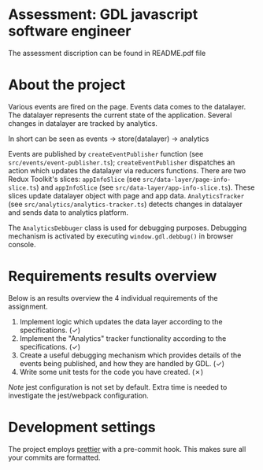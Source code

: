 # Assessment: GDL javascript software engineer

The assessment discription can be found in README.pdf file

# About the project

Various events are fired on the page. Events data comes to the datalayer. The datalayer represents the current state of the application. Several changes in datalayer are tracked by analytics.

In short can be seen as
events -> store(datalayer) -> analytics

Events are published by `createEventPublisher` function (see `src/events/event-publisher.ts`);
`createEventPublisher` dispatches an action which updates the datalayer via reducers functions. There are two Redux Toolkit's slices: `appInfoSlice` (see `src/data-layer/page-info-slice.ts`) and `appInfoSlice` (see `src/data-layer/app-info-slice.ts`). These slices update datalayer object with page and app data. `AnalyticsTracker` (see `src/analytics/analytics-tracker.ts`) detects changes in datalayer and sends data to analytics platform.

The `AnalyticsDebbuger` class is used for debugging purposes. Debugging mechanism is activated by executing `window.gdl.debbug()` in browser console.

# Requirements results overview

Below is an results overview the 4 individual requirements of the assignment.

1. Implement logic which updates the data layer according to the specifications. (&check;)
2. Implement the "Analytics" tracker functionality according to the specifications. (&check;)
3. Create a useful debugging mechanism which provides details of the events being published, and how they are handled by GDL. (&check;)
4. Write some unit tests for the code you have created. (&cross;)

_Note_ jest configuration is not set by default. Extra time is needed to investigate the jest/webpack configuration.

# Development settings

The project employs [prettier](https://prettier.io/docs/en/install.html) with a pre-commit hook. This makes sure all your commits are formatted.
